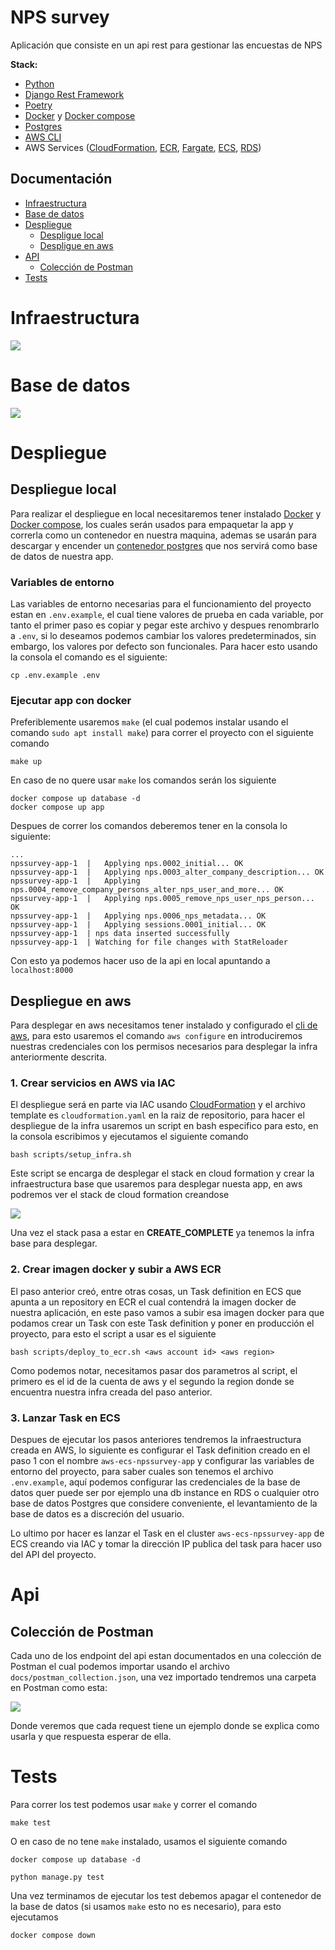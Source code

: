 


# NPS survey
Aplicación que consiste en un api rest para gestionar las encuestas de NPS 

**Stack:**
- [Python](https://www.python.org/)
- [Django Rest Framework](https://www.django-rest-framework.org/) 
- [Poetry](https://python-poetry.org/)
- [Docker](https://docs.docker.com/engine/) y [Docker compose](https://docs.docker.com/compose/)
- [Postgres](https://www.postgresql.org/)
- [AWS CLI](https://aws.amazon.com/es/cli/)
- AWS Services ([CloudFormation](https://aws.amazon.com/es/cloudformation/), [ECR](https://aws.amazon.com/es/ecr/), [Fargate](https://aws.amazon.com/es/fargate/), [ECS](https://aws.amazon.com/es/ecs/), [RDS](https://aws.amazon.com/es/rds/))

## Documentación

- [Infraestructura](#infraestructura)
- [Base de datos](#base-de-datos)
- [Despliegue](#despliegue)
	- [Despligue local](#despliegue-local)
	- [Despligue en aws](#despliegue-en-aws)
- [API](#api)
	- [Colección de Postman](#colección-de-postman)
- [Tests](#tests)


# Infraestructura 
<img src='https://github.com/CrissAlvarezH/nps-survey/blob/main/docs/imgs/infra-aws.png'/>


# Base de datos

<img src='https://github.com/CrissAlvarezH/nps-survey/blob/main/docs/imgs/db-diagram.png'/>

# Despliegue

## Despliegue local
Para realizar el despliegue en local necesitaremos tener instalado [Docker](https://docs.docker.com/engine/) y [Docker compose](https://docs.docker.com/compose/), los cuales serán usados para empaquetar la app y correrla como un contenedor en nuestra maquina, ademas se usarán para descargar y encender un [contenedor postgres](https://hub.docker.com/_/postgres) que nos servirá como base de datos de nuestra app.

### Variables de entorno
Las variables de entorno necesarias para el funcionamiento del proyecto estan en `.env.example`, el cual tiene valores de prueba en cada variable, por tanto el primer paso es copiar y pegar este archivo y despues renombrarlo a `.env`, si lo deseamos podemos cambiar los valores predeterminados, sin embargo, los valores por defecto son funcionales.
Para hacer esto usando la consola el comando es el siguiente:
```
cp .env.example .env
```

### Ejecutar app con docker

Preferiblemente usaremos `make` (el cual podemos instalar usando el comando `sudo apt install make`) para correr el proyecto con el siguiente comando

```
make up
```
En caso de no quere usar `make` los comandos serán los siguiente

```
docker compose up database -d
docker compose up app
```

Despues de correr los comandos deberemos tener en la consola lo siguiente:

```
...
npssurvey-app-1  |   Applying nps.0002_initial... OK
npssurvey-app-1  |   Applying nps.0003_alter_company_description... OK
npssurvey-app-1  |   Applying nps.0004_remove_company_persons_alter_nps_user_and_more... OK
npssurvey-app-1  |   Applying nps.0005_remove_nps_user_nps_person... OK
npssurvey-app-1  |   Applying nps.0006_nps_metadata... OK
npssurvey-app-1  |   Applying sessions.0001_initial... OK
npssurvey-app-1  | nps data inserted successfully
npssurvey-app-1  | Watching for file changes with StatReloader
```

Con esto ya podemos hacer uso de la api en local apuntando a `localhost:8000`

## Despliegue en aws
Para desplegar en aws necesitamos tener instalado y configurado el [cli de aws](https://aws.amazon.com/es/cli/), para esto usaremos el comando `aws configure` en introduciremos nuestras credenciales con los permisos necesarios para desplegar la infra anteriormente descrita.

### 1. Crear servicios en AWS via IAC

El despliegue será en parte via IAC usando [CloudFormation](https://aws.amazon.com/es/cloudformation/) y el archivo template es `cloudformation.yaml` en la raiz de repositorio, para hacer el despliegue de la infra usaremos un script en bash especifico para esto, en la consola escribimos y ejecutamos el siguiente comando
```
bash scripts/setup_infra.sh
```
Este script se encarga de desplegar el stack en cloud formation y crear la infraestructura base que usaremos para desplegar nuesta app, en aws podremos ver el stack de cloud formation creandose

<img src='https://github.com/CrissAlvarezH/nps-survey/blob/main/docs/imgs/aws-cloudformation-stak.png'/>

Una vez el stack pasa a estar en **CREATE_COMPLETE** ya tenemos la infra base para desplegar.

### 2. Crear imagen docker y subir a AWS ECR

El paso anterior creó, entre otras cosas, un Task definition en ECS que apunta a un repository en ECR el cual contendrá la imagen docker de nuestra aplicación, en este paso vamos a subir esa imagen docker para que podamos crear un Task con este Task definition y poner en producción el proyecto, para esto el script a usar es el siguiente

```
bash scripts/deploy_to_ecr.sh <aws account id> <aws region>
```
Como podemos notar, necesitamos pasar dos parametros al script, el primero es el id de la cuenta de aws y el segundo la region donde se encuentra nuestra infra creada del paso anterior.

### 3. Lanzar Task en ECS

Despues de ejecutar los pasos anteriores tendremos la infraestructura creada en AWS, lo siguiente es configurar el Task definition creado en el paso 1 con el nombre `aws-ecs-npssurvey-app` y configurar las variables de entorno del proyecto, para saber cuales son tenemos el archivo `.env.example`, aquí podemos configurar las credenciales de la base de datos quer puede ser por ejemplo una db instance en RDS o cualquier otro base de datos Postgres que considere conveniente, el levantamiento de la base de datos es a discreción del usuario.

Lo ultimo por hacer es lanzar el Task en el cluster `aws-ecs-npssurvey-app` de ECS creando via IAC y tomar la dirección IP publica del task para hacer uso del API del proyecto.


# Api

## Colección de Postman

Cada uno de los endpoint del api estan documentados en una colección de Postman el cual podemos importar usando el archivo `docs/postman_collection.json`, una vez importado tendremos una carpeta en Postman como esta:

<img src='https://github.com/CrissAlvarezH/nps-survey/blob/main/docs/imgs/postman-collection.png'/>

Donde veremos que cada request tiene un ejemplo donde se explica como usarla y que respuesta esperar de ella.


# Tests

Para correr los test podemos usar `make` y correr el comando
```
make test
```
O en caso de no tene `make` instalado, usamos el siguiente comando
```
docker compose up database -d

python manage.py test
```

Una vez terminamos de ejecutar los test debemos apagar el contenedor de la base de datos (si usamos `make` esto no es necesario), para esto ejecutamos

```
docker compose down
```
